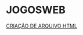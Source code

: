 # JOGOSWEB
[CRIAÇÃO DE ARQUIVO HTML](https://psycho20.github.io/JOGOSWEB/file:///C:/Users/Lucas/Desktop/HTML/NOME.HTML)
